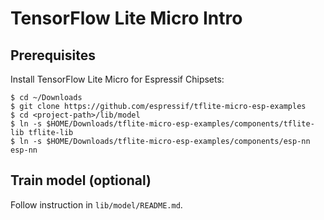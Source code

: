 # TensorFlow Lite Micro Intro

## Prerequisites

Install TensorFlow Lite Micro for Espressif Chipsets:
```shell
$ cd ~/Downloads
$ git clone https://github.com/espressif/tflite-micro-esp-examples
$ cd <project-path>/lib/model
$ ln -s $HOME/Downloads/tflite-micro-esp-examples/components/tflite-lib tflite-lib
$ ln -s $HOME/Downloads/tflite-micro-esp-examples/components/esp-nn esp-nn
```

## Train model (optional)

Follow instruction in `lib/model/README.md`.